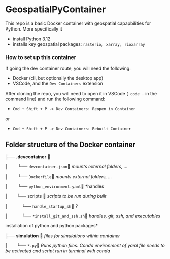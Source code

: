 # GeospatialPyContainer

This repo is a basic Docker container with geospatial capapbilities for Python. More specifically it
- install Python 3.12
- installs key geospatial packages: `rasterio`, ` xarray`, ` rioxarray` 
### How to set up this container


If going the dev container route, you will need the following:

- Docker (cli, but optionally the desktop app)
- VSCode, and the `Dev Containers` extension

After cloning the repo, you will need to open it in VSCode (` code .` in the command line) and run the following command:

- `Cmd + Shift + P -> Dev Containers: Reopen in Container`

or

- `Cmd + Shift + P -> Dev Containers: Rebuilt Container`


## Folder structure of the Docker container


├── **.devcontainer** &#x1F4C1;

│&nbsp; &nbsp; &nbsp; &nbsp; └──  `devcontainer.json`&#x1F4C4; *mounts external folders, ...*

│&nbsp; &nbsp; &nbsp; &nbsp; └──  `Dockerfile`&#x1F4C4; *mounts external folders, ...*

│&nbsp; &nbsp; &nbsp; &nbsp; └──  `python_environment.yaml`&#x1F4C4; *handles 

│&nbsp; &nbsp; &nbsp; &nbsp;└── scripts &#x1F4C1;  *scripts to be run during built*

│&nbsp; &nbsp; &nbsp;  &nbsp; &nbsp; &nbsp;└──  `handle_startup_sh`&#x1F4C4; *?*

│&nbsp; &nbsp; &nbsp; &nbsp; &nbsp; &nbsp;└──  `*install_git_and_ssh.sh`&#x1F4C4; *handles, git, ssh, and executables*


installation of python and python packages*

├── **simulation** &#x1F4C1;  *files for simulations within container*

│&nbsp; &nbsp; &nbsp; &nbsp;└──  `*.py`&#x1F4C4; *Runs python files. Conda environment of yaml file needs to be activated and script run in terminal with conda*



		


